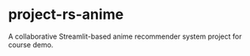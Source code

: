 # project-rs-anime
A collaborative Streamlit-based anime recommender system project for course demo.
